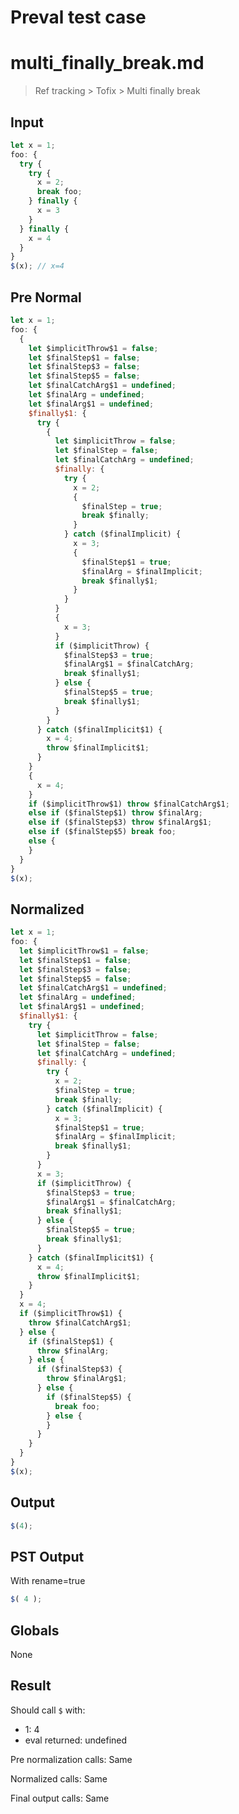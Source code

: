 # Preval test case

# multi_finally_break.md

> Ref tracking > Tofix > Multi finally break
>
> 

## Input

`````js filename=intro
let x = 1;
foo: {
  try {
    try { 
      x = 2;
      break foo;
    } finally {
      x = 3 
    }
  } finally {
    x = 4
  }
}
$(x); // x=4
`````

## Pre Normal


`````js filename=intro
let x = 1;
foo: {
  {
    let $implicitThrow$1 = false;
    let $finalStep$1 = false;
    let $finalStep$3 = false;
    let $finalStep$5 = false;
    let $finalCatchArg$1 = undefined;
    let $finalArg = undefined;
    let $finalArg$1 = undefined;
    $finally$1: {
      try {
        {
          let $implicitThrow = false;
          let $finalStep = false;
          let $finalCatchArg = undefined;
          $finally: {
            try {
              x = 2;
              {
                $finalStep = true;
                break $finally;
              }
            } catch ($finalImplicit) {
              x = 3;
              {
                $finalStep$1 = true;
                $finalArg = $finalImplicit;
                break $finally$1;
              }
            }
          }
          {
            x = 3;
          }
          if ($implicitThrow) {
            $finalStep$3 = true;
            $finalArg$1 = $finalCatchArg;
            break $finally$1;
          } else {
            $finalStep$5 = true;
            break $finally$1;
          }
        }
      } catch ($finalImplicit$1) {
        x = 4;
        throw $finalImplicit$1;
      }
    }
    {
      x = 4;
    }
    if ($implicitThrow$1) throw $finalCatchArg$1;
    else if ($finalStep$1) throw $finalArg;
    else if ($finalStep$3) throw $finalArg$1;
    else if ($finalStep$5) break foo;
    else {
    }
  }
}
$(x);
`````

## Normalized


`````js filename=intro
let x = 1;
foo: {
  let $implicitThrow$1 = false;
  let $finalStep$1 = false;
  let $finalStep$3 = false;
  let $finalStep$5 = false;
  let $finalCatchArg$1 = undefined;
  let $finalArg = undefined;
  let $finalArg$1 = undefined;
  $finally$1: {
    try {
      let $implicitThrow = false;
      let $finalStep = false;
      let $finalCatchArg = undefined;
      $finally: {
        try {
          x = 2;
          $finalStep = true;
          break $finally;
        } catch ($finalImplicit) {
          x = 3;
          $finalStep$1 = true;
          $finalArg = $finalImplicit;
          break $finally$1;
        }
      }
      x = 3;
      if ($implicitThrow) {
        $finalStep$3 = true;
        $finalArg$1 = $finalCatchArg;
        break $finally$1;
      } else {
        $finalStep$5 = true;
        break $finally$1;
      }
    } catch ($finalImplicit$1) {
      x = 4;
      throw $finalImplicit$1;
    }
  }
  x = 4;
  if ($implicitThrow$1) {
    throw $finalCatchArg$1;
  } else {
    if ($finalStep$1) {
      throw $finalArg;
    } else {
      if ($finalStep$3) {
        throw $finalArg$1;
      } else {
        if ($finalStep$5) {
          break foo;
        } else {
        }
      }
    }
  }
}
$(x);
`````

## Output


`````js filename=intro
$(4);
`````

## PST Output

With rename=true

`````js filename=intro
$( 4 );
`````

## Globals

None

## Result

Should call `$` with:
 - 1: 4
 - eval returned: undefined

Pre normalization calls: Same

Normalized calls: Same

Final output calls: Same
